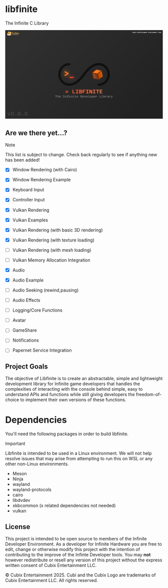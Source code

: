 # libfinite
The Infinite C Library

<img src="BANNER 1.png">

## Are we there yet...?
> [!NOTE]
> This list is subject to change. Check back regularly to see if anything new has been added!

- [x] Window Rendering (with Cairo)
- [x] Window Rendering Example
- [x] Keyboard Input
- [x] Controller Input
- [x] Vulkan Rendering
- [x] Vulkan Examples
- [x] Vulkan Rendering (with basic 3D rendering)
- [x] Vulkan Rendering (with texture loading)
- [ ] Vulkan Rendering (with mesh loading)
- [ ] Vulkan Memory Allocation Integration
- [x] Audio
- [x] Audio Example
- [ ] Audio Seeking (rewind,pausing)
- [ ] Audio Effects
- [ ] Logging/Core Functions
- [ ] Avatar
- [ ] GameShare
- [ ] Notifications
- [ ] Papernet Service Integration
  

## Project Goals
The objective of Libfinite is to create an abstractable, simple and lightweight development library for Infinite game developers that handles the complexities of interacting with the console behind simple, easy to understand APIs and functions while still giving developers the freedom-of-choice to implement their own versions of these functions.

# Dependencies
You'll need the following packages in order to build libfinite.
> [!IMPORTANT]
> Libfinite is intended to be used in a Linux environment. We will not help resolve issues that may arise from attempting to run this on WSL or any other non-Linux environments.

- Meson
- Ninja
- wayland
- wayland-protocols
- cairo
- libdvdev
- xkbcommon (x related dependencies not needed)
- vulkan


## License
This project is intended to be open source to members of the Infinite Developer Environment. As a developer for Infinite Hardware you are free to edit, change or otherwise modify this project with the intention of contributing to the improve of the Infinte Developer tools. You may **not** however redistribute or resell any version of this project without the express written consent of Cubix Entertainment LLC.

© Cubix Entertainment 2025. Cubi and the Cubix Logo are trademarks of Cubix Entertainment LLC. All rights reserved.
